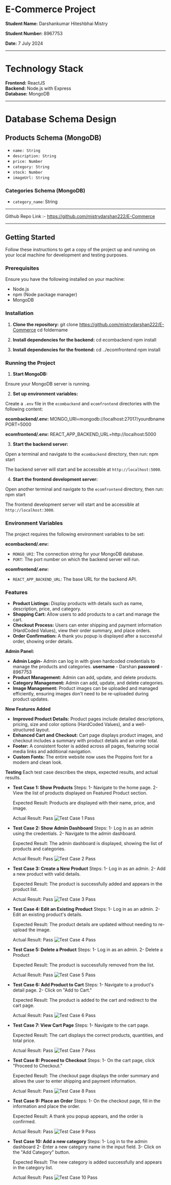 # **E-Commerce Project**

**Student Name:** Darshankumar Hiteshbhai Mistry

**Student Number:** 8967753

**Date:** 7 July 2024

------------------------------------------------------------------------------------

# Technology Stack

**Frontend:** ReactJS  
**Backend:** Node.js with Express  
**Database:** MongoDB 

-------------------------------------------------------------------------------------

# Database Schema Design

## Products Schema (MongoDB)
- `name: String`
- `description: String`
- `price: Number`
- `category: String`
- `stock: Number`
- `imageUrl: String`

### Categories Schema (MongoDB)
- `category_name`: String

-------------------------------------------------------------------------------------

Github Repo Link :- https://github.com/mistrydarshan222/E-Commerce

-------------------------------------------------------------------------------------

## Getting Started
Follow these instructions to get a copy of the project up and running on your local machine for development and testing purposes.

### Prerequisites
Ensure you have the following installed on your machine:
- Node.js
- npm (Node package manager)
- MongoDB

### Installation

1. **Clone the repository:**
git clone https://github.com/mistrydarshan222/E-Commerce
cd foldername

2. **Install dependencies for the backend:**
cd ecombackend
npm install

3. **Install dependencies for the frontend:**
cd ../ecomfrontend
npm install

### Running the Project

1. **Start MongoDB:**

Ensure your MongoDB server is running. 

2. **Set up environment variables:**

Create a `.env` file in the `ecombackend` and `ecomfrontend` directories with the following content:

**ecombackend/.env:**
MONGO_URI=mongodb://localhost:27017/yourdbname
PORT=5000

**ecomfrontend/.env:**
REACT_APP_BACKEND_URL=http://localhost:5000

3. **Start the backend server:**

Open a terminal and navigate to the `ecombackend` directory, then run:
npm start

The backend server will start and be accessible at `http://localhost:5000`.

4. **Start the frontend development server:**

Open another terminal and navigate to the `ecomfrontend` directory, then run:
npm start

The frontend development server will start and be accessible at `http://localhost:3000`.

### Environment Variables
The project requires the following environment variables to be set:

**ecombackend/.env:**

- `MONGO_URI`: The connection string for your MongoDB database.
- `PORT`: The port number on which the backend server will run.

**ecomfrontend/.env:**

- `REACT_APP_BACKEND_URL`: The base URL for the backend API.


### Features

- **Product Listings:** Display products with details such as name, description, price, and category.
- **Shopping Cart:** Allow users to add products to a cart and manage the cart.
- **Checkout Process:** Users can enter shipping and payment information (HardCoded Values), view their order summary, and place orders.
- **Order Confirmation:** A thank you popup is displayed after a successful order, showing order details.

**Admin Panel:**
- **Admin Login-** Admin can log in with given hardcoded credentials to manage the products and categories.
    **username** - Darshan
    **password** - 8967753
- **Product Management:** Admin can add, update, and delete products.
- **Category Management:** Admin can add, update, and delete categories.
- **Image Management:** Product images can be uploaded and managed efficiently, ensuring images don't need to be re-uploaded during product updates.

**New Features Added**
- **Improved Product Details:** Product pages include detailed descriptions, pricing, size and color options (HardCoded Values), and a well-structured layout.
- **Enhanced Cart and Checkout:** Cart page displays product images, and checkout includes a summary with product details and an order total.
- **Footer:** A consistent footer is added across all pages, featuring social media links and additional navigation.
- **Custom Fonts:** The entire website now uses the Poppins font for a modern and clean look.

**Testing**
Each test case describes the steps, expected results, and actual results.

- **Test Case 1: Show Products**
Steps:
   1- Navigate to the home page.
   2- View the list of products displayed on Featured Product section.
   
   Expected Result: Products are displayed with their name, price, and image.

   Actual Result: Pass
    ![Test Case 1 Pass](./screenshots/test_1_pass.png)

- **Test Case 2: Show Admin Dashboard**
Steps:
    1- Log in as an admin using the credentials.
    2- Navigate to the admin dashboard.

    Expected Result: The admin dashboard is displayed, showing the list of products and categories.

    Actual Result: Pass
    ![Test Case 2 Pass](./screenshots/test_2_pass.png)

- **Test Case 3: Create a New Product**
Steps:
    1- Log in as an admin.
    2- Add a new product with valid details.

    Expected Result: The product is successfully added and appears in the product list.
    
    Actual Result: Pass
    ![Test Case 3 Pass](./screenshots/test_3_pass.png)

- **Test Case 4: Edit an Existing Product**
Steps:
    1- Log in as an admin.
    2- Edit an existing product's details.

    Expected Result: The product details are updated without needing to re-upload the image.

    Actual Result: Pass
    ![Test Case 4 Pass](./screenshots/test_4_pass.png)

- **Test Case 5: Delete a Product**
Steps:
    1- Log in as an admin.
    2- Delete a Product

    Expected Result: The product is successfully removed from the list.

    Actual Result: Pass
    ![Test Case 5 Pass](./screenshots/test_5_pass.png)


- **Test Case 6: Add Product to Cart**
Steps:
    1- Navigate to a product's detail page.
    2- Click on "Add to Cart."

    Expected Result: The product is added to the cart and redirect to the cart page.

    Actual Result: Pass
    ![Test Case 6 Pass](./screenshots/test_6_pass.png)


- **Test Case 7: View Cart Page**
Steps:
    1- Navigate to the cart page.

    Expected Result: The cart displays the correct products, quantities, and total price.

    Actual Result: Pass
    ![Test Case 7 Pass](./screenshots/test_7_pass.png)


- **Test Case 8: Proceed to Checkout**
Steps:
    1- On the cart page, click "Proceed to Checkout."

    Expected Result: The checkout page displays the order summary and allows the user to enter shipping and payment information.

    Actual Result: Pass
    ![Test Case 8 Pass](./screenshots/test_8_pass.png)

- **Test Case 9: Place an Order**
Steps:
    1- On the checkout page, fill in the information and place the order.

    Expected Result: A thank you popup appears, and the order is confirmed.

    Actual Result: Pass
    ![Test Case 9 Pass](./screenshots/test_9_pass.png)

- **Test Case 10: Add a new category**
Steps:
    1- Log in to the admin dashboard
    2- Enter a new category name in the input field.
    3- Click on the "Add Category" button.

    Expected Result: The new category is added successfully and appears in the category list.

    Actual Result: Pass
    ![Test Case 10 Pass](./screenshots/test_10_pass.png)

